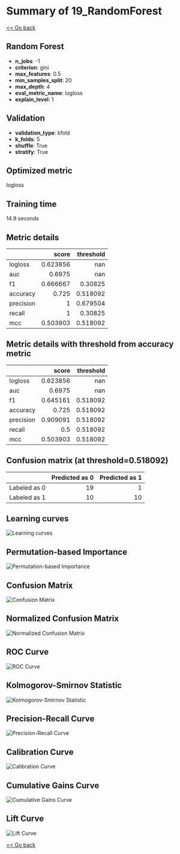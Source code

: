 # Summary of 19_RandomForest

[<< Go back](../README.md)


## Random Forest
- **n_jobs**: -1
- **criterion**: gini
- **max_features**: 0.5
- **min_samples_split**: 20
- **max_depth**: 4
- **eval_metric_name**: logloss
- **explain_level**: 1

## Validation
 - **validation_type**: kfold
 - **k_folds**: 5
 - **shuffle**: True
 - **stratify**: True

## Optimized metric
logloss

## Training time

14.9 seconds

## Metric details
|           |    score |   threshold |
|:----------|---------:|------------:|
| logloss   | 0.623856 |  nan        |
| auc       | 0.6975   |  nan        |
| f1        | 0.666667 |    0.30825  |
| accuracy  | 0.725    |    0.518092 |
| precision | 1        |    0.679504 |
| recall    | 1        |    0.30825  |
| mcc       | 0.503903 |    0.518092 |


## Metric details with threshold from accuracy metric
|           |    score |   threshold |
|:----------|---------:|------------:|
| logloss   | 0.623856 |  nan        |
| auc       | 0.6975   |  nan        |
| f1        | 0.645161 |    0.518092 |
| accuracy  | 0.725    |    0.518092 |
| precision | 0.909091 |    0.518092 |
| recall    | 0.5      |    0.518092 |
| mcc       | 0.503903 |    0.518092 |


## Confusion matrix (at threshold=0.518092)
|              |   Predicted as 0 |   Predicted as 1 |
|:-------------|-----------------:|-----------------:|
| Labeled as 0 |               19 |                1 |
| Labeled as 1 |               10 |               10 |

## Learning curves
![Learning curves](learning_curves.png)

## Permutation-based Importance
![Permutation-based Importance](permutation_importance.png)
## Confusion Matrix

![Confusion Matrix](confusion_matrix.png)


## Normalized Confusion Matrix

![Normalized Confusion Matrix](confusion_matrix_normalized.png)


## ROC Curve

![ROC Curve](roc_curve.png)


## Kolmogorov-Smirnov Statistic

![Kolmogorov-Smirnov Statistic](ks_statistic.png)


## Precision-Recall Curve

![Precision-Recall Curve](precision_recall_curve.png)


## Calibration Curve

![Calibration Curve](calibration_curve_curve.png)


## Cumulative Gains Curve

![Cumulative Gains Curve](cumulative_gains_curve.png)


## Lift Curve

![Lift Curve](lift_curve.png)



[<< Go back](../README.md)
